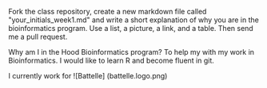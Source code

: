 Fork the class repository, create a new markdown file called "your_initials_week1.md" and write a short explanation of why
you are in the bioinformatics program. 
Use a list, a picture, a link, and a table. Then send me a pull request.

Why am I in the Hood Bioinformatics program?  To help my with my work in Bioinformatics.  I would like to learn R and become fluent in git.

I currently work for 
![Battelle] (battelle.logo.png)
